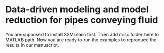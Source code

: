 # Data-driven modeling and model reduction for pipes conveying fluid

You are supposed to install SSMLearn first. Then add misc folder here to MATLAB path. Now you are ready to run the examples to reproduce the results in our manuscript.
